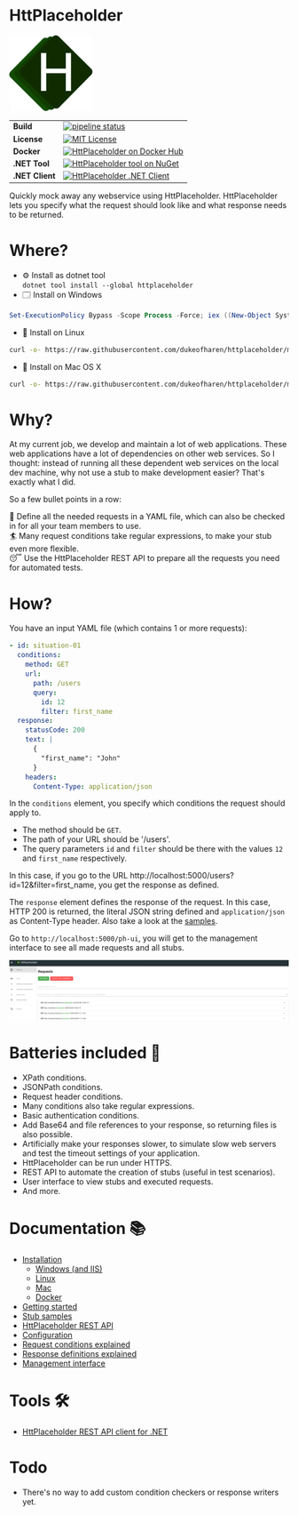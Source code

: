 # HttPlaceholder

<img src="media/logo_single.png" alt="HttPlaceholder" width="150"/>

| | |
| --- | --- |
| **Build** | [![pipeline status](https://gitlab.com/ducode/httplaceholder/badges/master/pipeline.svg)](https://gitlab.com/ducode/httplaceholder/-/commits/master) |
| **License** | [![MIT License](https://img.shields.io/:license-mit-green.svg)](https://opensource.org/licenses/MIT) |
| **Docker** | [![HttPlaceholder on Docker Hub](https://img.shields.io/docker/pulls/dukeofharen/httplaceholder)](https://hub.docker.com/r/dukeofharen/httplaceholder) |
| **.NET Tool** | [![HttPlaceholder tool on NuGet](https://img.shields.io/nuget/dt/HttPlaceholder)](https://www.nuget.org/packages/HttPlaceholder/) |
| **.NET Client** | [![HttPlaceholder .NET Client](https://img.shields.io/nuget/dt/HttPlaceholder.Client)](https://www.nuget.org/packages/HttPlaceholder.Client/) |

Quickly mock away any webservice using HttPlaceholder. HttPlaceholder lets you specify what the request should look like and what response needs to be returned.

# Where?
* ⚙ Install as dotnet tool<br />
`dotnet tool install --global httplaceholder`
* 🗔 Install on Windows<br />
```powershell
Set-ExecutionPolicy Bypass -Scope Process -Force; iex ((New-Object System.Net.WebClient).DownloadString('https://raw.githubusercontent.com/dukeofharen/httplaceholder/master/scripts/Install-Windows.ps1'))
```
* 🐧 Install on Linux<br />
```bash
curl -o- https://raw.githubusercontent.com/dukeofharen/httplaceholder/master/scripts/install-linux.sh | sudo bash
```
* 🍎 Install on Mac OS X<br />
```bash
curl -o- https://raw.githubusercontent.com/dukeofharen/httplaceholder/master/scripts/install-mac.sh | sudo bash
```

# Why?
At my current job, we develop and maintain a lot of web applications. These web applications have a lot of dependencies on other web services. So I thought: instead of running all these dependent web services on the local dev machine, why not use a stub to make development easier? That's exactly what I did.

So a few bullet points in a row:

🤠 Define all the needed requests in a YAML file, which can also be checked in for all your team members to use.<br />
🏄‍ Many request conditions take regular expressions, to make your stub even more flexible.<br />
😴 Use the HttPlaceholder REST API to prepare all the requests you need for automated tests.<br />

# How?
You have an input YAML file (which contains 1 or more requests):

```yml
- id: situation-01
  conditions:
    method: GET
    url:
      path: /users
      query:
        id: 12
        filter: first_name
  response:
    statusCode: 200
    text: |
      {
        "first_name": "John"
      }
    headers:
      Content-Type: application/json
```

In the `conditions` element, you specify which conditions the request should apply to.
- The method should be `GET`.
- The path of your URL should be '/users'.
- The query parameters `id` and `filter` should be there with the values `12` and `first_name` respectively.

In this case, if you go to the URL http://localhost:5000/users?id=12&filter=first_name, you get the response as defined.

The `response` element defines the response of the request. In this case, HTTP 200 is returned, the literal JSON string defined and `application/json` as Content-Type header. Also take a look at the [samples](docs/SAMPLES.md).

Go to `http://localhost:5000/ph-ui`, you will get to the management interface to see all made requests and all stubs.

![Management UI](docs/img/ui_screenshot.png)

# Batteries included 🔋
- XPath conditions.
- JSONPath conditions.
- Request header conditions.
- Many conditions also take regular expressions.
- Basic authentication conditions.
- Add Base64 and file references to your response, so returning files is also possible.
- Artificially make your responses slower, to simulate slow web servers and test the timeout settings of your application.
- HttPlaceholder can be run under HTTPS.
- REST API to automate the creation of stubs (useful in test scenarios).
- User interface to view stubs and executed requests.
- And more.

# Documentation 📚
* [Installation](docs/INSTALL.md)
   * [Windows (and IIS)](docs/INSTALL-WINDOWS.md)
   * [Linux](docs/INSTALL-LINUX.md)
   * [Mac](docs/INSTALL-MAC.md)
   * [Docker](docs/INSTALL-DOCKER.md)
* [Getting started](docs/GETTING-STARTED.md)
* [Stub samples](docs/SAMPLES.md)
* [HttPlaceholder REST API](docs/API.md)
* [Configuration](docs/CONFIG.md)
* [Request conditions explained](docs/CONDITIONS.md)
* [Response definitions explained](docs/RESPONSE.md)
* [Management interface](docs/UI.md)

# Tools 🛠
* [HttPlaceholder REST API client for .NET](docs/NUGETCLIENT.md)

# Todo
- There's no way to add custom condition checkers or response writers yet.